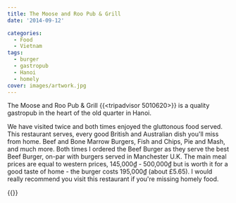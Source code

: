 ```yaml
---
title: The Moose and Roo Pub & Grill
date: '2014-09-12'

categories:
  - Food
  - Vietnam
tags:
  - burger
  - gastropub
  - Hanoi
  - homely
cover: images/artwork.jpg
---
```


The Moose and Roo Pub & Grill {{<tripadvisor 5010620>}} is a quality gastropub in the heart of the old quarter in Hanoi.

We have visited twice and both times enjoyed the gluttonous food served. This restaurant serves, every good British and Australian dish you'll miss from home. Beef and Bone Marrow Burgers, Fish and Chips, Pie and Mash, and much more. Both times I ordered the Beef Burger as they serve the best Beef Burger, on-par with burgers served in Manchester U.K. The main meal prices are equal to western prices, 145,000₫ - 500,000₫ but is worth it for a good taste of home - the burger costs 195,000₫ (about £5.65). I would really recommend you visit this restaurant if you're missing homely food.

{{<place ChIJA3J7sMCrNTERwES-FoDqaAo>}}